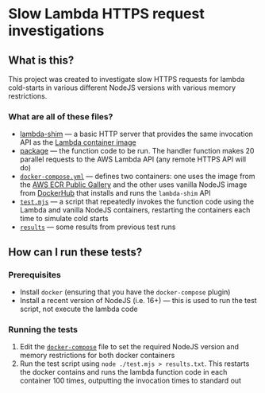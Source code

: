 # Slow Lambda HTTPS request investigations

## What is this?

This project was created to investigate slow HTTPS requests for lambda cold-starts in various different NodeJS versions with various memory restrictions.

### What are all of these files?

- [lambda-shim](./lambda-shim/) — a basic HTTP server that provides the same invocation API as the [Lambda container image](https://docs.aws.amazon.com/lambda/latest/dg/nodejs-image.html)
- [package](./package) — the function code to be run. The handler function makes 20 parallel requests to the AWS Lambda API (any remote HTTPS API will do)
- [`docker-compose.yml`](./docker-compose.yml) — defines two containers: one uses the image from the [AWS ECR Public Gallery](https://gallery.ecr.aws/lambda/nodejs) and the other uses vanilla NodeJS image from [DockerHub](https://hub.docker.com/_/node) that installs and runs the `lambda-shim` API
- [`test.mjs`](./test.mjs) — a script that repeatedly invokes the function code using the Lambda and vanilla NodeJS containers, restarting the containers each time to simulate cold starts
- [`results`](./results) — some results from previous test runs

## How can I run these tests?

### Prerequisites

- Install `docker` (ensuring that you have the `docker-compose` plugin)
- Install a recent version of NodeJS (i.e. 16+) — this is used to run the test script, not execute the lambda code

### Running the tests

1. Edit the [`docker-compose`](./docker-compose.yml) file to set the required NodeJS version and memory restrictions for both docker containers
1. Run the test script using `node ./test.mjs > results.txt`. This restarts the docker contains and runs the lambda function code in each container 100 times, outputting the invocation times to standard out
